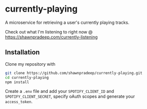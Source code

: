 # currently-playing

A microservice for retrieving a user's currently playing tracks.

Check out what I'm listening to right now @ https://shawnpradeep.com/currently-listening

## Installation

Clone my repository with

```bash
git clone https://github.com/shawnpradeep/currently-playing.git
cd currently-playing
npm install
```

Create a `.env` file and add your `SPOTIFY_CLIENT_ID` and `SPOTIFY_CLIENT_SECRET`, specify oAuth scopes and generate your `access_token`.
